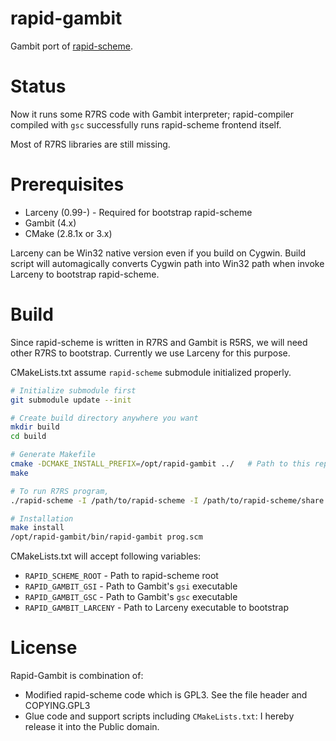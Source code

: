 # rapid-gambit

Gambit port of [rapid-scheme](https://www.rapid-scheme.org/).

# Status

Now it runs some R7RS code with Gambit interpreter; rapid-compiler compiled 
with `gsc` successfully runs rapid-scheme frontend itself.

Most of R7RS libraries are still missing.

# Prerequisites

- Larceny (0.99-) - Required for bootstrap rapid-scheme
- Gambit (4.x)
- CMake (2.8.1x or 3.x)

Larceny can be Win32 native version even if you build on Cygwin. 
Build script will automagically converts Cygwin path into Win32 path when 
invoke Larceny to bootstrap rapid-scheme. 

# Build

Since rapid-scheme is written in R7RS and Gambit is R5RS, we will need other 
R7RS to bootstrap. Currently we use Larceny for this purpose.

CMakeLists.txt assume `rapid-scheme` submodule initialized properly.

```sh
# Initialize submodule first
git submodule update --init

# Create build directory anywhere you want
mkdir build
cd build

# Generate Makefile
cmake -DCMAKE_INSTALL_PREFIX=/opt/rapid-gambit ../   # Path to this repository
make

# To run R7RS program,
./rapid-scheme -I /path/to/rapid-scheme -I /path/to/rapid-scheme/share prog.scm

# Installation
make install
/opt/rapid-gambit/bin/rapid-gambit prog.scm
```

CMakeLists.txt will accept following variables:

- `RAPID_SCHEME_ROOT`    - Path to rapid-scheme root
- `RAPID_GAMBIT_GSI`     - Path to Gambit's `gsi` executable
- `RAPID_GAMBIT_GSC`     - Path to Gambit's `gsc` executable
- `RAPID_GAMBIT_LARCENY` - Path to Larceny executable to bootstrap

# License

Rapid-Gambit is combination of:

- Modified rapid-scheme code which is GPL3. See the file header and COPYING.GPL3
- Glue code and support scripts including `CMakeLists.txt`:
  I hereby release it into the Public domain.

